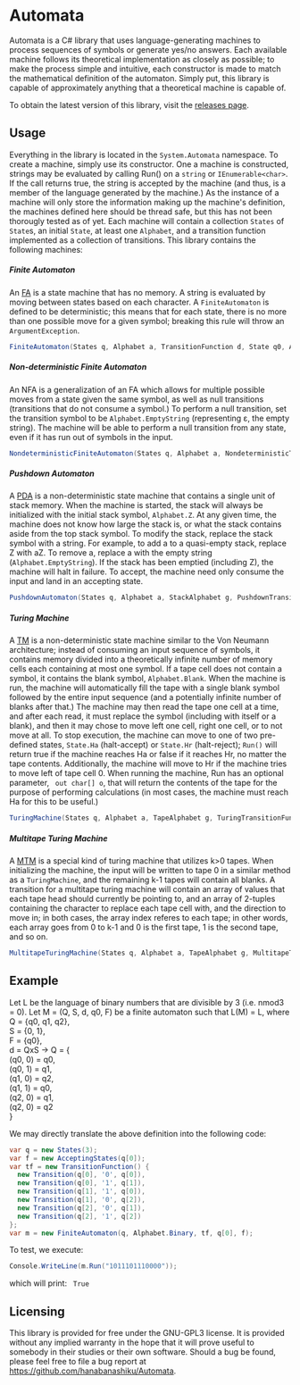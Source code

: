 # Automata
Automata is a C# library that uses language-generating machines to process sequences of symbols or generate yes/no answers. Each available machine follows its theoretical implementation as closely as possible; to make the process simple and intuitive, each constructor is made to match the mathematical definition of the automaton. Simply put, this library is capable of approximately anything that a theoretical machine is capable of.

To obtain the latest version of this library, visit the [releases page](https://github.com/hanabanashiku/Automata/releases).

## Usage
Everything in the library is located in the `System.Automata` namespace. To create a machine, simply use its constructor. One a machine is constructed, strings may be evaluated by calling Run() on a `string` or `IEnumerable<char>`. If the call returns true, the string is accepted by the machine (and thus, is a member of the language generated by the machine.) As the instance of a machine will only store the information making up the machine's definition, the machines defined here should be thread safe, but this has not been thorougly tested as of yet. Each machine will contain a collection `States` of `State`s, an initial `State`, at least one `Alphabet`, and a transition function implemented as a collection of transitions.
This library contains the following machines:

##### Finite Automaton
An [FA](https://en.wikipedia.org/wiki/Finite-state_machine) is a state machine that has no memory. A string is evaluated by moving between states based on each character. A `FiniteAutomaton` is defined to be deterministic; this means that for each state, there is no more than one possible move for a given symbol; breaking this rule will throw an `ArgumentException`.

```C#
FiniteAutomaton(States q, Alphabet a, TransitionFunction d, State q0, AcceptingStates f)
```

##### Non-deterministic Finite Automaton
An NFA is a generalization of an FA which allows for multiple possible moves from a state given the same symbol, as well as null transitions (transitions that do not consume a symbol.) To perform a null transition, set the transition symbol to be `Alphabet.EmptyString` (representing ε, the empty string). The machine will be able to perform a null transition from any state, even if it has run out of symbols in the input.

``` C#
NondeterministicFiniteAutomaton(States q, Alphabet a, NondeterministicTransitionFunction d, State q0, AcceptingStates f)
```

##### Pushdown Automaton
A [PDA](https://en.wikipedia.org/wiki/Pushdown_automaton) is a non-deterministic state machine that contains a single unit of stack memory. When the machine is started, the stack will always be initialized with the initial stack symbol, `Alphabet.Z`. At any given time, the machine does not know how large the stack is, or what the stack contains aside from the top stack symbol. To modify the stack, replace the stack symbol with a string. For example, to add a to a quasi-empty stack, replace Z with aZ. To remove a, replace a with the empty string (`Alphabet.EmptyString`). If the stack has been emptied (including Z), the machine will halt in failure. To accept, the machine need only consume the input and land in an accepting state.

``` C#
PushdownAutomaton(States q, Alphabet a, StackAlphabet g, PushdownTransitionFunction d, State q0, AcceptingStates f)
```

##### Turing Machine
A [TM](https://en.wikipedia.org/wiki/Turing_machine) is a non-deterministic state machine similar to the Von Neumann architecture; instead of consuming an input sequence of symbols, it contains memory divided into a theoretically infinite number of memory cells each containing at most one symbol. If a tape cell does not contain a symbol, it contains the blank symbol, `Alphabet.Blank`. When the machine is run, the machine will automatically fill the tape with a single blank symbol followed by the entire input sequence (and a potentially infinite number of blanks after that.) The machine may then read the tape one cell at a time, and after each read, it must replace the symbol (including with itself or a blank), and then it may chose to move left one cell, right one cell, or to not move at all. To stop execution, the machine can move to one of two pre-defined states, `State.Ha` (halt-accept) or `State.Hr` (halt-reject); `Run()` will return true if the machine reaches Ha or false if it reaches Hr, no matter the tape contents. Additionally, the machine will move to Hr if the machine tries to move left of tape cell 0. When running the machine, Run has an optional parameter, ` out char[] o`, that will return the contents of the tape for the purpose of performing calculations (in most cases, the machine must reach Ha for this to be useful.)

``` C#
TuringMachine(States q, Alphabet a, TapeAlphabet g, TuringTransitionFunction tf, State q0)
```

##### Multitape Turing Machine
A [MTM](https://en.wikipedia.org/wiki/Multitape_Turing_machine) is a special kind of turing machine that utilizes k>0 tapes. When initializing the machine, the input will be written to tape 0 in a similar method as a `TuringMachine`, and the remaining k-1 tapes will contain all blanks. A transition for a multitape turing machine will contain an array of values that each tape head should currently be pointing to, and an array of 2-tuples containing the character to replace each tape cell with, and the direction to move in; in both cases, the array index referes to each tape; in other words, each array goes from 0 to k-1 and 0 is the first tape, 1 is the second tape, and so on.

``` C#
MultitapeTuringMachine(States q, Alphabet a, TapeAlphabet g, MultitapeTuringTransitionFunction tf, State q0, int k = 1)
```

## Example
Let L be the language of binary numbers that are divisible by 3 (i.e. nmod3 = 0).
Let M = (Q, S, d, q0, F) be a finite automaton such that L(M) = L, where <br/>
Q = {q0, q1, q2}, <br/>
S = {0, 1}, <br/>
F = {q0}, <br/>
d = QxS -> Q = { <br/>
(q0, 0) = q0, <br/>
  (q0, 1) = q1, <br/>
  (q1, 0) = q2, <br/>
  (q1, 1) = q0, <br/>
  (q2, 0) = q1, <br/>
  (q2, 0) = q2 <br/>
 }
 
We may directly translate the above definition into the following code:
``` C#
var q = new States(3);
var f = new AcceptingStates(q[0]);
var tf = new TransitionFunction() {
  new Transition(q[0], '0', q[0]),
  new Transition(q[0], '1', q[1]),
  new Transition(q[1], '1', q[0]),
  new Transition(q[1], '0', q[2]),
  new Transition(q[2], '0', q[1]),
  new Transition(q[2], '1', q[2])
};
var m = new FiniteAutomaton(q, Alphabet.Binary, tf, q[0], f);
 ```
 To test, we execute:
 ``` C#
 Console.WriteLine(m.Run("1011101110000"));
 ```
 which will print:
 ` True`
 
 ## Licensing
 This library is provided for free under the GNU-GPL3 license. It is provided without any implied warranty in the hope that it will prove useful to somebody in their studies or their own software. Should a bug be found, please feel free to file a bug report at https://github.com/hanabanashiku/Automata.
